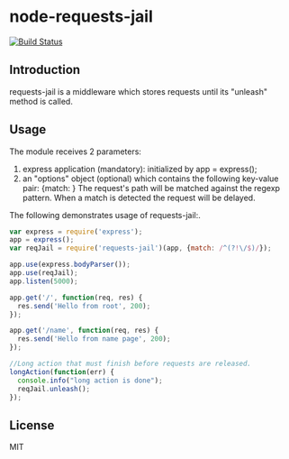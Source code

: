 # node-requests-jail #

[![Build Status](https://secure.travis-ci.org/anodejs/node-requests-jail.png?branch=master)](http://travis-ci.org/anodejs/node-requests-jail)

## Introduction ##

requests-jail is a middleware which stores requests until its "unleash" method is called.

## Usage ##
The module receives 2 parameters:
1. express application (mandatory): initialized by app = express();
2. an "options" object (optional) which contains the following key-value pair: {match: <regexp>}
   The request's path will be matched against the regexp pattern.
   When a match is detected the request will be delayed.

The following demonstrates usage of requests-jail:.

```javascript
var express = require('express');
app = express();
var reqJail = require('requests-jail')(app, {match: /^(?!\/$)/});

app.use(express.bodyParser());
app.use(reqJail);
app.listen(5000);

app.get('/', function(req, res) {
  res.send('Hello from root', 200);
});

app.get('/name', function(req, res) {
  res.send('Hello from name page', 200);
});

//Long action that must finish before requests are released.
longAction(function(err) {
  console.info("long action is done");
  reqJail.unleash();
});
```

## License ##

MIT
